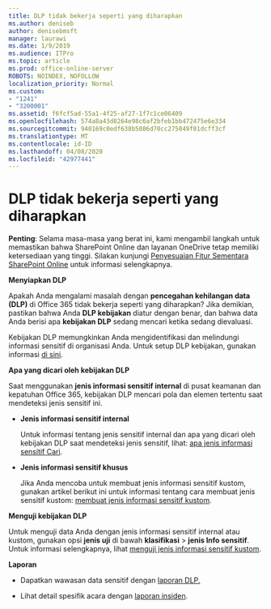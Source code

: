 ```yaml
---
title: DLP tidak bekerja seperti yang diharapkan
ms.author: deniseb
author: denisebmsft
manager: laurawi
ms.date: 1/9/2019
ms.audience: ITPro
ms.topic: article
ms.prod: office-online-server
ROBOTS: NOINDEX, NOFOLLOW
localization_priority: Normal
ms.custom:
- "1241"
- "3200001"
ms.assetid: f6fcf5ad-55a1-4f25-af27-1f7c1ce06409
ms.openlocfilehash: 574a8a43d8264e98c6af2bfeb1bb472475e6e334
ms.sourcegitcommit: 940169c0edf638b5086d70cc275049f01dcff3cf
ms.translationtype: MT
ms.contentlocale: id-ID
ms.lasthandoff: 04/08/2020
ms.locfileid: "42977441"
---
```

# <a name="dlp-not-working-as-expected"></a>DLP tidak bekerja seperti yang diharapkan

**Penting**: Selama masa-masa yang berat ini, kami mengambil langkah untuk memastikan bahwa SharePoint Online dan layanan OneDrive tetap memiliki ketersediaan yang tinggi. Silakan kunjungi [Penyesuaian Fitur Sementara SharePoint Online](https://aka.ms/ODSPAdjustments) untuk informasi selengkapnya.

 **Menyiapkan DLP**

Apakah Anda mengalami masalah dengan **pencegahan kehilangan data (DLP)** di Office 365 tidak bekerja seperti yang diharapkan? Jika demikian, pastikan bahwa Anda **DLP kebijakan** diatur dengan benar, dan bahwa data Anda berisi apa **kebijakan DLP** sedang mencari ketika sedang dievaluasi.
  
Kebijakan DLP memungkinkan Anda mengidentifikasi dan melindungi informasi sensitif di organisasi Anda. Untuk setup DLP kebijakan, gunakan informasi [di sini](https://docs.microsoft.com/office365/securitycompliance/prevent-data-loss#set-up-dlp).
  
 **Apa yang dicari oleh kebijakan DLP**
  
Saat menggunakan **jenis informasi sensitif internal** di pusat keamanan dan kepatuhan Office 365, kebijakan DLP mencari pola dan elemen tertentu saat mendeteksi jenis sensitif ini.
  
- **Jenis informasi sensitif internal**

    Untuk informasi tentang jenis sensitif internal dan apa yang dicari oleh kebijakan DLP saat mendeteksi jenis sensitif, lihat: [apa jenis informasi sensitif Cari](https://docs.microsoft.com/office365/securitycompliance/what-the-sensitive-information-types-look-for).

- **Jenis informasi sensitif khusus**

    Jika Anda mencoba untuk membuat jenis informasi sensitif kustom, gunakan artikel berikut ini untuk informasi tentang cara membuat jenis sensitif kustom: [membuat jenis informasi sensitif kustom](https://docs.microsoft.com/office365/securitycompliance/create-a-custom-sensitive-information-type).

**Menguji kebijakan DLP**

Untuk menguji data Anda dengan jenis informasi sensitif internal atau kustom, gunakan opsi **jenis uji** di bawah **klasifikasi** > **jenis Info sensitif**. Untuk informasi selengkapnya, lihat [menguji jenis informasi sensitif kustom](https://docs.microsoft.com/office365/securitycompliance/create-a-custom-sensitive-information-type#test-custom-sensitive-information-types-in-the-security--compliance-center).

 **Laporan**
  
- Dapatkan wawasan data sensitif dengan [laporan DLP.](https://docs.microsoft.com/office365/securitycompliance/data-loss-prevention-policies#dlp-reports)

- Lihat detail spesifik acara dengan [laporan insiden](https://docs.microsoft.com/office365/securitycompliance/data-loss-prevention-policies#incident-reports).
